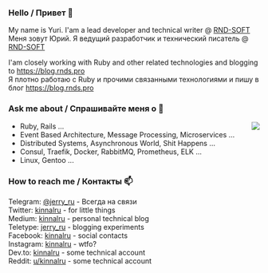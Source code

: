 ### Hello / Привет 👋

My name is Yuri. I'am a lead developer and technical writer @ [RND-SOFT](https://github.com/RND-SOFT) <br>
Меня зовут Юрий. Я ведущий разработчик и технический писатель @ [RND-SOFT](https://github.com/RND-SOFT)

I'am closely working with Ruby and other related technologies and blogging to https://blog.rnds.pro <br>
Я плотно работаю с Ruby и прочими связанными технологиями и пишу в блог https://blog.rnds.pro

 ### Ask me about / Спрашивайте меня о 💬  

<img src="https://user-images.githubusercontent.com/1270997/140704154-7cd3be57-56ea-431f-b83d-738297825a92.png" data-canonical-src="https://user-images.githubusercontent.com/1270997/140704154-7cd3be57-56ea-431f-b83d-738297825a92.png" align="right" />

* Ruby, Rails ...
* Event Based Architecture, Message Processing, Microservices ...
* Distributed Systems, Asynchronous World, Shit Happens ...
* Consul, Traefik, Docker, RabbitMQ, Prometheus, ELK ...
* Linux, Gentoo ...

### How to reach me / Контакты 📫 

Telegram: [@jerry_ru](https://t.me/jerry_ru) - Всегда на связи <br>
Twitter:  [kinnalru](https://twitter.com/kinnalru) - for little things <br>
Medium:   [kinnalru](https://medium.com/@kinnalru) - personal technical blog <br>
Teletype: [jerry_ru](https://teletype.in/@jerry_ru) - blogging experiments <br>
Facebook: [kinnalru](https://www.facebook.com/kinnalru) - social contacts <br>
Instagram: [kinnalru](https://www.instagram.com/kinnalru) - wtfo? <br>
Dev.to: [kinnalru](https://dev.to/kinnalru) - some technical account <br>
Reddit: [u/kinnalru](https://www.reddit.com/user/kinnalru) - some technical account <br>

<!--
**kinnalru/kinnalru** is a ✨ _special_ ✨ repository because its `README.md` (this file) appears on your GitHub profile.

Here are some ideas to get you started:

- 🔭 I’m currently working on ...
- 🌱 I’m currently learning ...
- 👯 I’m looking to collaborate on ...
- 🤔 I’m looking for help with ...
- 💬 Ask me about ...
- 📫 How to reach me: ...
- 😄 Pronouns: ...
- ⚡ Fun fact: ...
-->
